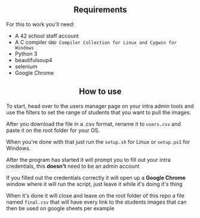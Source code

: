 <div align="center">

## Requirements

</div>

For this to work you'll need:

- A 42 school staff account
- A C compiler `GNU Compiler Collection for Linux and Cygwin for Windows`
- Python 3
- beautifulsoup4 
- selenium
- Google Chrome

<div align="center">

## How to use

</div>

To start, head over to the users manager page on your intra admin tools and use the filters to set the range of students that you want to pull the images.

After you download the file in a .csv format, rename it to `users.csv` and paste it on the root folder for your OS.

When you're done with that just run the `setup.sh` for Linux or `setup.ps1` for Windows.

After the program has started it will prompt you to fill out your intra credentials, this **doesn't** need to be an admin account 

If you filled out the credentials correctly it will open up a **Google Chrome** window where it will run the script, just leave it while it's doing it's thing

When it's done it will close and leave on the root folder of this repo a file named `final.csv` that will have every link to the students images that can then be used on google sheets per example
